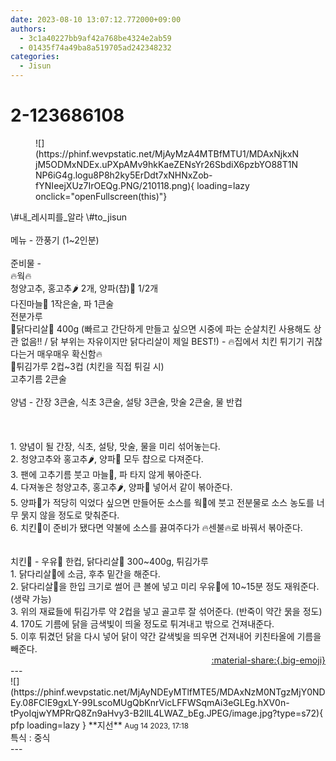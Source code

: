```yaml
---
date: 2023-08-10 13:07:12.772000+09:00
authors:
  - 3c1a40227bb9af42a768be4324e2ab59
  - 01435f74a49ba8a519705ad242348232
categories:
  - Jisun
---
```


# 2-123686108

<div class="post-container" markdown="1">
<div class="content-container md-sidebar__scrollwrap" markdown="1">


<figure markdown="1">
![](https://phinf.wevpstatic.net/MjAyMzA4MTBfMTU1/MDAxNjkxNjM5ODMxNDEx.uPXpAMv9hkKaeZENsYr26SbdiX6pzbYO88T1NNP6iG4g.logu8P8h2ky5ErDdt7xNHNxZob-fYNIeejXUz7IrOEQg.PNG/210118.png){ loading=lazy onclick="openFullscreen(this)"}
</figure>
 \#내_레시피를_알라 \#to_jisun<br> <br>메뉴 - 깐풍기 (1~2인분)<br> <br>준비물 -<br>🔥웍🔥 <br>청양고추, 홍고추🌶️ 2개, 양파(챱)🧅 1/2개<br>다진마늘🧄 1작은술, 파 1큰술<br>전분가루<br>🌟닭다리살🐔 400g (빠르고 간단하게 만들고 싶으면 시중에 파는 순살치킨 사용해도 상관 없음!! / 닭 부위는 자유이지만 닭다리살이 제일 BEST!) - 🔥집에서 치킨 튀기기 귀찮다는거 매우매우 확신함🔥<br>🌟튀김가루 2컵~3컵 (치킨을 직접 튀길 시)<br>고추기름 2큰술<br> <br>양념 - 간장 3큰술, 식초 3큰술, 설탕 3큰술, 맛술 2큰술, 물 반컵<br> <br> <br> <br>1. 양념이 될 간장, 식초, 설탕, 맛술, 물을 미리 섞어놓는다.<br>2. 청양고추와 홍고추🌶, 양파🧅 모두 챱으로 다져준다.<br>3. 팬에 고추기름 붓고 마늘🧄, 파 타지 않게 볶아준다.<br>4. 다져놓은 청양고추, 홍고추🌶, 양파🧅 넣어서 같이 볶아준다.<br>5. 양파🧅가 적당히 익었다 싶으면 만들어둔 소스를 웍🍳에 붓고 전분물로 소스 농도를 너무 묽지 않을 정도로 맞춰준다.<br>6. 치킨🍗이 준비가 됐다면 약불에 소스를 끓여주다가 🔥센불🔥로 바꿔서 볶아준다.<br> <br> <br>치킨🍗 - 우유🥛 한컵, 닭다리살🐔 300~400g, 튀김가루<br>1. 닭다리살🐔에 소금, 후추 밑간을 해준다.<br>2. 닭다리살🐔을 한입 크기로 썰어 큰 볼에 넣고 미리 우유🥛에 10~15분 정도 재워준다. (생략 가능)<br>3. 위의 재료들에 튀김가루 약 2컵을 넣고 골고루 잘 섞어준다. (반죽이 약간 묽을 정도)<br>4. 170도 기름에 닭을 금색빛이 띄울 정도로 튀겨내고 밖으로 건져내준다.<br>5. 이후 튀겼던 닭을 다시 넣어 닭이 약간 갈색빛을 띄우면 건져내어 키친타올에 기름을 빼준다.

</div>
</div>

<div style="text-align: right;" markdown="1">
<a href="https://weverse.io/fromis9/fanpost/2-123686108" style="text-align: right;">:material-share:{.big-emoji}</a>
</div>
---

<div class="comments-container md-sidebar__scrollwrap" markdown="1">
<div class="comment" markdown="1">
<div class='id-container' markdown="1">
![](https://phinf.wevpstatic.net/MjAyNDEyMTlfMTE5/MDAxNzM0NTgzMjY0NDEy.08FClE9gxLY-99LscoMUgQbKnrVicLFFWSqmAi3eGLEg.hXV0n-tPyoIqjwYMPRrQ8Zn9aHvy3-B2llL4LWAZ_bEg.JPEG/image.jpg?type=s72){ pfp loading=lazy }
**<span class="artist">지선</span>** <small>Aug 14 2023, 17:18</small><br>
</div>
<div class='comment-body' markdown="1">
특식 : 중식
</div>
</div>
</div>
---
